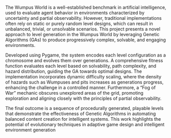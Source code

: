 The Wumpus World is a well-established benchmark in artificial intelligence, used to evaluate agent behavior in environments characterized by uncertainty and partial observability. However, traditional implementations often rely on static or purely random level designs, which can result in unbalanced, trivial, or unsolvable scenarios. This project presents a novel approach to level generation in the Wumpus World by leveraging Genetic Algorithms (GAs) to produce progressively complex, solvable, and engaging environments.

Developed using Pygame, the system encodes each level configuration as a chromosome and evolves them over generations. A comprehensive fitness function evaluates each level based on solvability, path complexity, and hazard distribution, guiding the GA towards optimal designs. The implementation incorporates dynamic difficulty scaling, where the density of hazards such as Wumpuses and pits increases as generations progress, enhancing the challenge in a controlled manner. Furthermore, a “Fog of War” mechanic obscures unexplored areas of the grid, promoting exploration and aligning closely with the principles of partial observability.

The final outcome is a sequence of procedurally generated, playable levels that demonstrate the effectiveness of Genetic Algorithms in automating balanced content creation for intelligent systems. This work highlights the potential of evolutionary techniques in adaptive game design and intelligent environment generation
